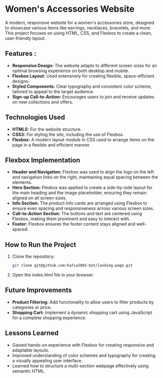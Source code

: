 # Women's Accessories Website
A modern, responsive website for a women's accessories store, designed to showcase various items like earrings, necklaces, bracelets, and more. This project focuses on using HTML, CSS, and Flexbox to create a clean, user-friendly layout.

## Features :
- **Responsive Design:** The website adapts to different screen sizes for an optimal browsing experience on both desktop and mobile.
- **Flexbox Layout:** Used extensively for creating flexible, space-efficient designs.
- **Styled Components:** Clear typography and consistent color scheme, tailored to appeal to the target audience.
- **Sign-up Call-to-Action:** Encourages users to join and receive updates on new collections and offers.
## Technologies Used
- **HTML5:** For the website structure.
- **CSS3:** For styling the site, including the use of Flexbox.
- **Flexbox:** A modern layout module in CSS used to arrange items on the page in a flexible and efficient manner.

## Flexbox Implementation
- **Header and Navigation:** Flexbox was used to align the logo on the left and navigation links on the right, maintaining equal spacing between the elements.
- **Hero Section:** Flexbox was applied to create a side-by-side layout for the main heading and the image placeholder, ensuring they remain aligned on all screen sizes.
- **Info Section:** The product info cards are arranged using Flexbox to ensure even spacing and responsiveness across various screen sizes.
- **Call-to-Action Section:** The buttons and text are centered using Flexbox, making them prominent and easy to interact with.
- **Footer:** Flexbox ensures the footer content stays aligned and well-spaced.

## How to Run the Project

1. Clone the repository:
   ```bash
   git clone git@github.com:hafsa2002-bot/landing-page.git
2. Open the index.html file in your browser.

## Future Improvements
- **Product Filtering:** Add functionality to allow users to filter products by categories or price.
- **Shopping Cart:** Implement a dynamic shopping cart using JavaScript for a complete shopping experience.

## Lessons Learned
- Gained hands-on experience with Flexbox for creating responsive and adaptable layouts.
- Improved understanding of color schemes and typography for creating a visually appealing user interface.
- Learned how to structure a multi-section webpage effectively using semantic HTML.